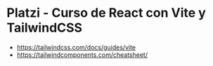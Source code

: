 # Platzi - Curso de React con Vite y TailwindCSS

- https://tailwindcss.com/docs/guides/vite
- https://tailwindcomponents.com/cheatsheet/